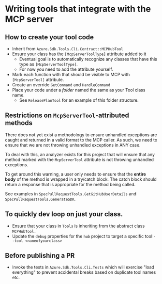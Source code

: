 # Writing tools that integrate with the MCP server

## How to create your tool code

- Inherit from `Azure.Sdk.Tools.Cli.Contract::MCPHubTool`
- Ensure your class has the `[McpServerToolType]` attribute added to it
  - Eventual goal is to automatically recognize any classes that have this type as `[McpServerToolType]`.
  - For now you need to add the attribute yourself.
- Mark each function with that should be visible to MCP with `[McpServerTool]` attribute.
- Create an override `GetCommand` and `HandleCommand`
- Place your code under a _folder_ named the same as your Tool class name.
  - See `ReleasePlanTool` for an example of this folder structure.

## Restrictions on `McpServerTool`-attributed methods

There does not yet exist a methodology to ensure unhandled exceptions are caught and returned in a valid format to the MCP caller. As such, we need to ensure that we are not throwing unhandled exceptions in ANY case.

To deal with this, an analyzer exists for this project that will ensure that any method marked with the `McpServerTool` attribute is not throwing unhandled exceptions.

To get around this warning, a user only needs to ensure that the **entire body** of the method is wrapped in a try/catch block. The catch block should return a response that is appropriate for the method being called.

See examples in `SpecPullRequestTools.GetGitHubUserDetails` and `SpecPullRequestTools.GenerateSDK`.

## To quickly dev loop on just your class.

- Ensure that your class in `Tools` is inheriting from the abstract class `MCPHubTool.`
- Update the `debug` properties for the `hub` project to target a specific tool `--tool <nameofyourclass>`

## Before publishing a PR

- Invoke the tests in `Azure.Sdk.Tools.Cli.Tests` which will exercise "load everything" to prevent accidental breaks based on duplicate tool names etc.
